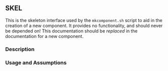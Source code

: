 ## SKEL

This is the skeleton interface used by the `mkcomponent.sh` script to aid in the creation of a new component.
It provides no functionality, and should never be depended on!
This documentation should be *replaced* in the documentation for a new component.

### Description

### Usage and Assumptions
